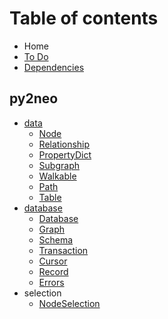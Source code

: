 # Table of contents

* Home
* [To Do](to-do.md)
* [Dependencies](dependencies.md)

## py2neo

* [data](py2neo/classes/README.md)
  * [Node](py2neo/classes/node.md)
  * [Relationship](py2neo/classes/relationship.md)
  * [PropertyDict](py2neo/classes/propertydict.md)
  * [Subgraph](py2neo/classes/subgraph.md)
  * [Walkable](py2neo/classes/untitled.md)
  * [Path](py2neo/classes/path.md)
  * [Table](py2neo/classes/table.md)
* [database](py2neo/database-1/README.md)
  * [Database](py2neo/database-1/untitled.md)
  * [Graph](py2neo/database-1/graph.md)
  * [Schema](py2neo/database-1/schema.md)
  * [Transaction](py2neo/database-1/transaction.md)
  * [Cursor](py2neo/database-1/cursor.md)
  * [Record](py2neo/database-1/record.md)
  * [Errors](py2neo/database-1/errors.md)
* selection
  * [NodeSelection](py2neo/selection/nodeselection.md)


